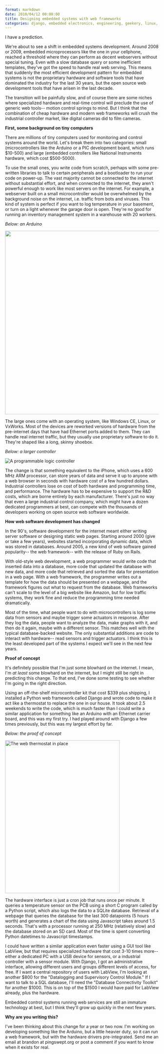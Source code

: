 ```yaml
---
format: markdown
date: 2010/04/12 00:00:00
title: Designing embedded systems with web frameworks
categories: django, embedded electronics, engineering, geekery, linux, python, rascalmicro
---
```


I have a prediction.

We're about to see a shift in embedded systems development. Around 2008 or 2009, embedded microprocessors like the one in your cellphone, reached a threshold where they can perform as decent webservers without special tuning. Even with a slow database query or some inefficient templates, they've got the speed to handle real web serving. This means that suddenly the most efficient development pattern for embedded systems is not the proprietary hardware and software tools that have dominated the industry for the last 30 years, but the open source web development tools that have arisen in the last decade. 

The transition will be painfully slow, and of course there are some niches where specialized hardware and real-time control will preclude the use of generic web tools-- motion control springs to mind. But I think that the combination of cheap hardware and modern web frameworks will crush the industrial controller market, like digital cameras did to film cameras.

**First, some background on tiny computers**

There are millions of tiny computers used for monitoring and control systems around the world. Let's break them into two categories: small (microcontrollers like the Arduino or a PIC development board, which runs $10-500) and large (embedded controllers like National Instruments hardware, which cost $500-5000).

To use the small ones, you write code from scratch, perhaps with some pre-written libraries to talk to certain peripherals and a bootloader to run your code on power-up. The vast majority cannot be connected to the internet without substantial effort, and when connected to the internet, they aren't powerful enough to work like most servers on the internet. For example, a webserver built on a small microcontroller would be overwhelmed by the background noise on the internet, i.e. traffic from bots and viruses. This kind of system is perfect if you want to log temperature in your basement, or turn on a light whenever the garage door is open. They're no good for running an inventory management system in a warehouse with 20 workers.

*Below: an Arduino*

<img src="http://upload.wikimedia.org/wikipedia/en/thumb/0/05/Arduino_Duemilanove_2009b.jpg/800px-Arduino_Duemilanove_2009b.jpg" width="600" />

The large ones come with an operating system, like Windows CE, Linux, or VxWorks. Most of the devices are reworked versions of hardware from the pre-internet days that have had Ethernet ports added to them. They can handle real internet traffic, but they usually use proprietary software to do it. They're shaped like a long, skinny shoebox.

*Below: a larger controller*

![A programmable logic controller](http://upload.wikimedia.org/wikipedia/commons/4/42/PLC_Control_Panel.png)

The change is that something equivalent to the iPhone, which uses a 600 MHz ARM processor, can store years of data and serve it up to anyone with a web browser in seconds with hardware cost of a few hundred dollars. Industrial controllers lose on cost of both hardware and programming time, and performance. The hardware has to be expensive to support the R&D costs, which are borne entirely by each manufacturer. There's just no way that even a large industrial control company, which might have a dozen dedicated programmers at best, can compete with the thousands of developers working on open source web software worldwide.

**How web software development has changed**

In the 90's, software development for the internet meant either writing server software or designing static web pages. Starting around 2000 (give or take a few years), websites started incorporating dynamic data, which was stored in databases. Around 2005, a new kind of web software gained popularity-- the web framework-- with the release of Ruby on Rails.

With old-style web development, a web programmer would write code that inserted data into a database, more code that updated the database with new data, and more code that retrieved and sorted the data for presentation in a web page. With a web framework, the programmer writes out a template for how the data should be presented on a webpage, and the framework figures out what to request from the database. Web frameworks can't scale to the level of a big website like Amazon, but for low traffic systems, they work fine and reduce the programming time needed dramatically.

Most of the time, what people want to do with microcontrollers is log some data from sensors and maybe trigger some actuators in response. After they log the data, people want to analyze the data, make graphs with it, and then do it again, maybe with a different sensor. This matches well with the typical database-backed website. The only substantial additions are code to interact with hardware-- read sensors and trigger actuators. I think this is the least developed part of the systems I expect we'll see in the next few years.

**Proof of concept**

It's definitely possible that I'm just some blowhard on the internet. I mean, I'm *at least* some blowhard on the internet, but I might still be right in predicting this change. To that end, I've done some testing to see whether I'm going in the right direction.

Using an off-the-shelf microcontroller kit that cost $339 plus shipping, I installed a Python web framework called Django and wrote code to make it act like a thermostat to replace the one in our house. It took about 2.5 weekends to write the code, which is much faster than I could write a similar application for something like an Arduino with an Ethernet carrier board, and this was my first try. I had played around with Django a few times previously, but this was my largest effort by far.

*Below: the proof of concept*

<a href="http://www.flickr.com/photos/pingswept/4361956125/"><img src="http://farm5.static.flickr.com/4014/4361956125_b8c6d6bb58.jpg" width="375" height="500" alt="The web thermostat in place" /></a>

The hardware interface is just a cron job that runs once per minute. It queries a temperature sensor on the PCB using a short C program called by a Python script, which also logs the data to a SQLite database. Retrieval of a webpage that queries the database for the last 300 datapoints (5 hours worth) and generates a chart of the data using Javascript takes around 1.5 seconds. That's with a processor running at 250 MHz (relatively slow) and the database stored on an SD card. Most of the time is spent converting Python datetimes to Javascript timestamps.

I could have written a similar application even faster using a GUI tool like LabView, but that requires specialized hardware that cost 3-10 times more-- either a dedicated PC with a USB device for sensors, or a industrial controller with a sensor module. With Django, I got an administrative interface, allowing different users and groups different levels of access, for free. If I want a central repository of users with LabView, I'm looking at another $800 for the "Datalogging and Supervisory Control Module." If I want to talk to a SQL database, I'll need the "Database Connectivity Toolkit" for another $1000. This is on top of the $1500 I would have paid for LabView already, plus the hardware.

Embedded control systems running web services are still an immature technology at best, but I think they'll grow up quickly in the next few years.

**Why are you writing this?**

I've been thinking about this change for a year or two now. I'm working on developing something like the Arduino, but a little heavier duty, so it can run a web framework, but with the hardware drivers pre-integrated. Send me an email at brandon at pingswept.org or post a comment if you want to know when it exists for real.
